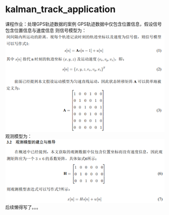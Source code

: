 # kalman_track_application
课程作业：处理GPS轨迹数据的案例
GPS轨迹数据中仅包含位置信息，假设信号包含位置信息与速度信息
则信号模型为：
![image](https://github.com/Hibari36/kalman_track_application/blob/master/figure/%E4%BF%A1%E5%8F%B7%E6%A8%A1%E5%9E%8B.png)
观测模型为：
![image](https://github.com/Hibari36/kalman_track_application/blob/master/figure/%E8%A7%82%E6%B5%8B%E6%A8%A1%E5%9E%8B.png)
后续懒得写了。。。
